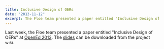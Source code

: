 ```yaml
---
title: Inclusive Design of OERs
date: "2013-11-12"
excerpt: The Floe team presented a paper entitled "Inclusive Design of OERs" at OpenEd 2013.
---
```


Last week, the Floe team presented a paper entitled "Inclusive Design of OERs" at
[OpenEd 2013](https://openeducation2013.sched.com/). The [slides](https://www.slideshare.net/jesshmitchell/inclusive-design-28048597)
can be downloaded from the project wiki.
